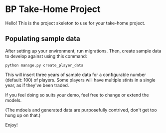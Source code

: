# BP Take-Home Project

Hello! This is the project skeleton to use for your take-home project.

## Populating sample data

After setting up your environment, run migrations. Then, create sample data to develop against using this command:

```shell script
python manage.py create_player_data
```

This will insert three years of sample data for a configurable number (default: 100) of players.
Some players will have multiple stints in a single year, as if they've been traded.

If you feel doing so suits your demo, feel free to change or extend the models. 

(The mdoels and generated data are purposefully contrived, don't get too hung up on that.)

Enjoy!